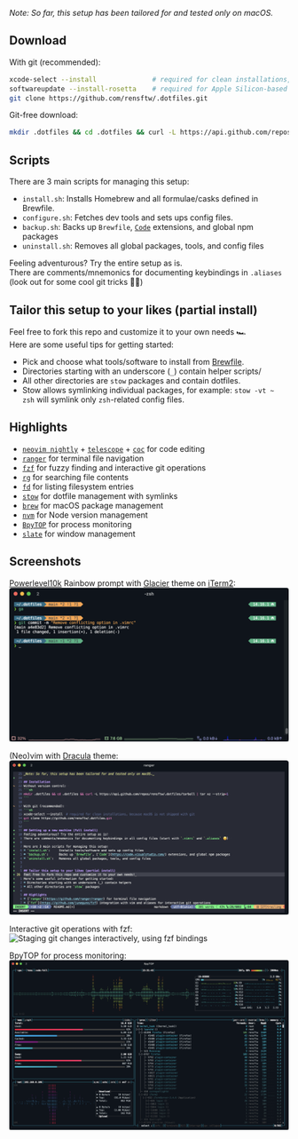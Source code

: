 _Note: So far, this setup has been tailored for and tested only on macOS._  

## Download
With git (recommended):
```sh
xcode-select --install              # required for clean installations, because macOS is not shipped with git
softwareupdate --install-rosetta    # required for Apple Silicon-based machines
git clone https://github.com/rensftw/.dotfiles.git
```


Git-free download:
```sh
mkdir .dotfiles && cd .dotfiles && curl -L https://api.github.com/repos/rensftw/.dotfiles/tarball | tar xz --strip=1
```


## Scripts
There are 3 main scripts for managing this setup:  
* `install.sh`:       Installs Homebrew and all formulae/casks defined in Brewfile.
* `configure.sh`:     Fetches dev tools and sets ups config files.
* `backup.sh`:        Backs up `Brewfile`, [`Code`](https://code.visualstudio.com/) extensions, and global npm packages
* `uninstall.sh`:     Removes all global packages, tools, and config files


Feeling adventurous? Try the entire setup as is.  
There are comments/mnemonics for documenting keybindings in `.aliases` (look out for some cool git tricks 🧙‍♀️)


## Tailor this setup to your likes (partial install)
Feel free to fork this repo and customize it to your own needs 🏎   
Here are some useful tips for getting started:  
* Pick and choose what tools/software to install from [Brewfile](./_homebrew/Brewfile).
* Directories starting with an underscore (`_`) contain helper scripts/
* All other directories are `stow` packages and contain dotfiles.
* Stow allows symlinking individual packages, for example: `stow -vt ~ zsh` will symlink only `zsh`-related config files.


## Highlights
* [`neovim nightly`](https://neovim.io/) + [`telescope`](https://github.com/nvim-telescope/telescope.nvim) + [`coc`](https://github.com/neoclide/coc.nvim) for code editing
* [`ranger`](https://github.com/ranger/ranger) for terminal file navigation
* [`fzf`](https://github.com/junegunn/fzf) for fuzzy finding and interactive git operations
* [`rg`](https://github.com/BurntSushi/ripgrep) for searching file contents
* [`fd`](https://github.com/sharkdp/fd) for listing filesystem entries
* [`stow`](https://www.gnu.org/software/stow/) for dotfile management with symlinks
* [`brew`](https://brew.sh/) for macOS package management
* [`nvm`](https://github.com/nvm-sh/nvm) for Node version management
* [`BpyTOP`](https://github.com/aristocratos/bpytop) for process monitoring
* [`slate`](https://github.com/jigish/slate) for window management
  
## Screenshots
[Powerlevel10k](https://github.com/romkatv/powerlevel10k/) Rainbow prompt with [Glacier](https://github.com/bahlo/iterm-colors#glacier) theme on [iTerm2](https://iterm2.com/):
![Powerlevel10k Rainbow prompt with Glacier theme on iTerm2](https://raw.githubusercontent.com/rensftw/.dotfiles-media/main/rainbow-prompt-with-glacier-theme.png)
  
(Neo)vim with [Dracula](https://draculatheme.com/vim) theme:
![(Neo)vim with Dracula theme](https://raw.githubusercontent.com/rensftw/.dotfiles-media/main/vim-with-dracula-theme.png)
  
Interactive git operations with fzf:
![Staging git changes interactively, using fzf bindings](https://raw.githubusercontent.com/rensftw/.dotfiles-media/main/interactive-git-fzf-full-size.gif)

  
BpyTOP for process monitoring:
![BpyTOP for process monitoring](https://raw.githubusercontent.com/rensftw/.dotfiles-media/main/bpytop-process-manager.png)

